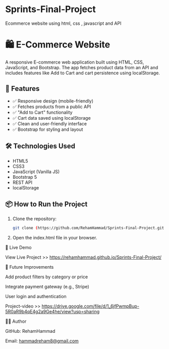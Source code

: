 # Sprints-Final-Project
Ecommerce website using html, css , javascript and API
# 🛍 E-Commerce Website

A responsive E-commerce web application built using HTML, CSS, JavaScript, and Bootstrap. The app fetches product data from an API and includes features like Add to Cart and cart persistence using localStorage.

## 🚀 Features

- ✅ Responsive design (mobile-friendly)
- ✅ Fetches products from a public API
- ✅ "Add to Cart" functionality
- ✅ Cart data saved using localStorage
- ✅ Clean and user-friendly interface
- ✅ Bootstrap for styling and layout

## 🛠 Technologies Used

- HTML5
- CSS3
- JavaScript (Vanilla JS)
- Bootstrap 5
- REST API
- localStorage

## 📦 How to Run the Project

1. Clone the repository:

   ```bash
   git clone (https://github.com/RehamHammad/Sprints-Final-Project.git)

2. Open the index.html file in your browser.

🔗 Live Demo

View Live Project  >> https://rehamhammad.github.io/Sprints-Final-Project/

🌱 Future Improvements

Add product filters by category or price

Integrate payment gateway (e.g., Stripe)

User login and authentication

Project-video >> https://drive.google.com/file/d/1_6jfPwmpBup-5R0aR9b4qE4g2a9Ge4he/view?usp=sharing 

👩‍💻 Author

GitHub: RehamHammad

Email: hammadreham8@gmail.com
